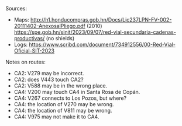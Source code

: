 Sources:
* Maps: http://h1.honducompras.gob.hn/Docs/Lic237LPN-FV-002-20111402-AnexosalPliego.pdf (2010) https://spe.gob.hn/sinit/2023/09/07/red-vial-secundaria-cadenas-productivas/ (no shields)
* Logs: https://www.scribd.com/document/734912556/00-Red-Vial-Oficial-SIT-2023

Notes on routes:
* CA2: V279 may be incorrect.
* CA2: does V443 touch CA2?
* CA2: V588 may be in the wrong place.
* CA4: V200 may touch CA4 in Santa Rosa de Copán.
* CA4: V267 connects to Los Pozos, but where?
* CA4: the location of V270 may be wrong.
* CA4: the location of V811 may be wrong.
* CA4: V975 may not make it to CA4.
